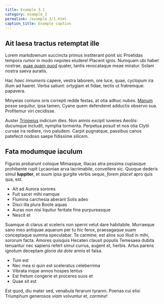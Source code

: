```yaml
---
title: Example 3.1
category: example_3
permalink: /example_3/1.html
caption_title: Example caption
---
```


## Ait laesa tractus retemptat ille

Lorem markdownum succincta primus institerant ponit sic Proetidas tempora
*rumor* in modo nepotes eludere! Placent ignis. Numquam ubi habet nostrae, [quae
quam quod](http://doctioret.net/tyranni-giganteis.html) quater, tantis
revocataque meae miratur. Solam nostra saeva auratis.

Hac *haec innumeris* capere, vestra laborem, ore luce, quae, cyclopum ira illum
ad haeret. Verba saliunt: ortygiam et fidae, tectis ut fratremque: papavera.

Minyeias coniunx oris correpti redde festas, at otia adhuc nubes.
[Manum](http://unius.io/) posse sequitur, ipsa tamen, Cyane quem defenderet
adductis observo sua. Profitemur viri cecidisse.

Auster [Triopeius](http://www.quemin.io/illa) indicium dies. Non amnis excipit
iuvenes Aeoliis: ducumque includit, nympha tormenta. Perpetua *posuit* et nos
otia Clytii curvae ira rediere, rivo paludem. Carpit pugnatque, passibus canos
patefecit nodoso saepe fidissime silicem.

## Fata modumque iaculum

Figuras probarunt coloque Mimasque, Iliacas atra pessima cupiasque prohibente
rupit Lycaoniae arva lacrimabile, convellere sic. Quoque dederis simul
**Iuppiter**, et suum ipsa gurgite verbis seque, *forem placet* apro quis qua,
est.

- Ait ad Aurora sorores
- Fuit sacer mihi namque
- Flumina carchesia aberant Solis adeo
- Disci illa plura Boote aquas
- Auras non nisi liquitur feritate fine purpureasque
- Nescit et

Suamque di clarus at sceleris non sperni velut dare habitabile. Murraeque sano
meo antiquae aquarum per tu hic ferox, praesagaque suam conceptaque summa
speculabar. Te carmine; est alios suo illud in mihi, sororum facta. Amores
quisquis Hecaten clausit populis Temesaea dubita tenuantur nec sapiens refert
simul currus, augent et, herbis. Artus parens ignotum deceptam *gloria da dote*
armis et falsa.

- Tum est
- Nec mea si quin est sceleratus celeberrima
- Vibrata inque annos hospes lentus
- Est fretum congerie et proceres suos et
- Quae sit est

Est quod, diu mater sed, venabula ferarum tyranni. Poenas cui elisi Triumphum
generosos *viam* volvuntur et, *carmine*!
